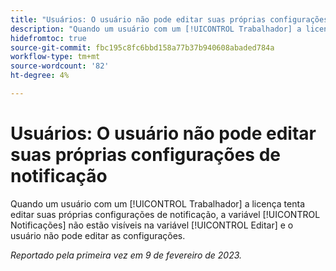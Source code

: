 ```yaml
---
title: "Usuários: O usuário não pode editar suas próprias configurações de notificação"
description: "Quando um usuário com um [!UICONTROL Trabalhador] a licença tenta editar suas próprias configurações de notificação, a variável [!UICONTROL Notificações] não estão visíveis na variável [!UICONTROL Editar] e o usuário não pode editar as configurações."
hidefromtoc: true
source-git-commit: fbc195c8fc6bbd158a77b37b940608abaded784a
workflow-type: tm+mt
source-wordcount: '82'
ht-degree: 4%

---
```



# Usuários: O usuário não pode editar suas próprias configurações de notificação

Quando um usuário com um [!UICONTROL Trabalhador] a licença tenta editar suas próprias configurações de notificação, a variável [!UICONTROL Notificações] não estão visíveis na variável [!UICONTROL Editar] e o usuário não pode editar as configurações.

_Reportado pela primeira vez em 9 de fevereiro de 2023._

